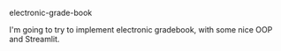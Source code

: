 electronic-grade-book

I'm going to try to implement electronic gradebook, with some nice OOP and Streamlit.
